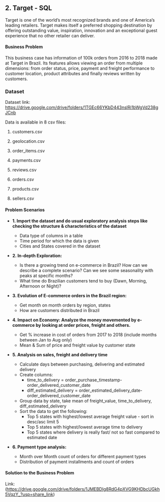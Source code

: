 ## 2.  Target - SQL

Target is one of the world’s most recognized brands and one of America’s leading retailers. Target makes itself a preferred shopping destination by offering outstanding value, inspiration, innovation and an exceptional guest experience that no other retailer can deliver.

#### Business Problem

This business case has information of 100k orders from 2016 to 2018 made at Target in Brazil. Its features allows viewing an order from multiple dimensions: from order status, price, payment and freight performance to customer location, product attributes and finally reviews written by customers.



### Dataset

Dataset link: https://drive.google.com/drive/folders/1TGEc66YKbD443nslRi1bWgVd238gJCnb

Data is available in 8 csv files:

1. customers.csv

2. geolocation.csv

3. order_items.csv

4. payments.csv

5. reviews.csv

6. orders.csv

7. products.csv

8. sellers.csv

#### Problem Scenarios

- **1. Import the dataset and do usual exploratory analysis steps like checking the structure & characteristics of the dataset**

  - Data type of columns in a table
  - Time period for which the data is given
  - Cities and States covered in the dataset

- **2. In-depth Exploration:**

  - Is there a growing trend on e-commerce in Brazil? How can we describe a complete scenario? Can we see some seasonality with peaks at specific months?
  - What time do Brazilian customers tend to buy (Dawn, Morning, Afternoon or Night)?

- **3. Evolution of E-commerce orders in the Brazil region:**

  - Get month on month orders by region, states
  - How are customers distributed in Brazil

- **4. Impact on Economy: Analyze the money movemented by e-commerce by looking at order prices, freight and others.**

  - Get % increase in cost of orders from 2017 to 2018 (include months between Jan to Aug only)
  - Mean & Sum of price and freight value by customer state

- **5. Analysis on sales, freight and delivery time**

  - Calculate days between purchasing, delivering and estimated delivery
  - Create columns:
     - time_to_delivery = order_purchase_timestamp-order_delivered_customer_date
     - diff_estimated_delivery = order_estimated_delivery_date-order_delivered_customer_date
  - Group data by state, take mean of freight_value, time_to_delivery, diff_estimated_delivery
  - Sort the data to get the following:
     - Top 5 states with highest/lowest average freight value - sort in desc/asc limit 5
     - Top 5 states with highest/lowest average time to delivery
     - Top 5 states where delivery is really fast/ not so fast compared to estimated date

- **6. Payment type analysis:**

  - Month over Month count of orders for different payment types
  - Distribution of payment installments and count of orders


#### Solution to the Business Problem

Link: (https://drive.google.com/drive/folders/1JMEBDIg8RdG4pXVG9KHDbcUGkh5VqzY_?usp=share_link)
